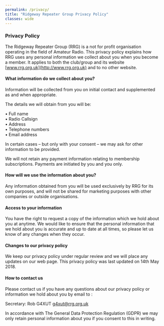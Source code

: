 ```yaml
---
permalink: /privacy/
title: "Ridgeway Repeater Group Privacy Policy"
classes: wide
---
```



### Privacy Policy

The Ridgeway Repeater Group (RRG) is a not for profit organisation operating in the field of Amateur Radio. This privacy policy explains how RRG uses any personal information we collect about you when you become a member. It applies to both the club/group and its website [www.rrg.org.uk](http://www.rrg.org.uk) and to no other website.

#### What information do we collect about you?

Information will be collected from you on initial contact and supplemented as and when appropriate.

The details we will obtain from you will be:

•               Full name  
•               Radio Callsign  
•               Address  
•               Telephone numbers  
•               Email address  

In certain cases – but only with your consent – we may ask for other information to be provided.

We will not retain any payment information relating to membership subscriptions. Payments are initiated by you and you only.

#### How will we use the information about you?

Any information obtained from you will be used exclusively by RRG for its own purposes, and will not be shared for marketing purposes with other companies or outside organisations.

#### Access to your information

You have the right to request a copy of the information which we hold about you at anytime. We would like to ensure that the personal information that we hold about you is accurate and up to date at all times, so please let us know of any changes when they occur. 

#### Changes to our privacy policy

We keep our privacy policy under regular review and we will place any updates on our web page. This privacy policy was last updated on 14th May 2018.

#### How to contact us

Please contact us if you have any questions about our privacy policy or information we hold about you by email to :


Secretary: Rob G4XUT [g4xut@rrg.org.uk](mailto:g4xut@rrg.org.uk)

In accordance with The General Data Protection Regulation (GDPR) we may only retain personal information about you if you consent to this in writing.
